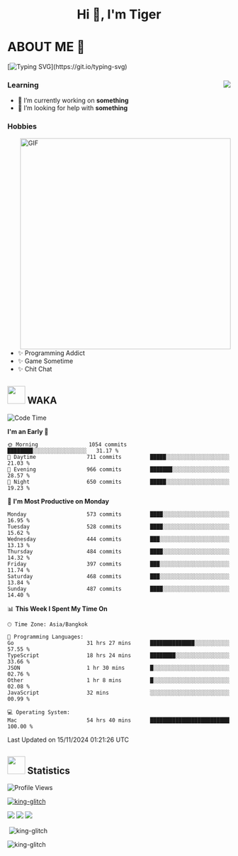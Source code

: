 <h1 align="center">Hi 👋, I'm Tiger</h1>




# ABOUT ME 💬

[![Typing SVG](https://readme-typing-svg.herokuapp.com?color=22F771&vCenter=true&lines=A+perssionate+developer+from+nowhere.)](https://git.io/typing-svg)

<div>
 <img align="right" src="https://spotify-github-profile.vercel.app/api/view?uid=12129734423&cover_image=false&theme=default&bar_color=22d016&bar_color_cover=true" />
 <h3>Learning</h3>
 
 <ul>
  <li>🔭 I’m currently working on <b>something</b></li>
  <li>🤝 I’m looking for help with <b>something</b></li>
 </ul>
 
</div>
<div>
 <h3>Hobbies</h3>
 <img align="right" height="475px"  alt="GIF" src="https://i.pinimg.com/originals/1f/b7/db/1fb7dbee557e5ed509f7517da8a84d58.gif" />
 <ul>
  <li>✨ Programming Addict</li>
  <li>✨ Game Sometime</li>
  <li>✨ Chit Chat</li>
 </ul>
 
</div>



## <img height="40" src="https://raw.githubusercontent.com/innng/innng/master/assets/kyubey.gif"/> WAKA

<!--START_SECTION:waka-->
![Code Time](http://img.shields.io/badge/Code%20Time-2%2C878%20hrs%2015%20mins-blue)

**I'm an Early 🐤** 

```text
🌞 Morning                1054 commits        ████████░░░░░░░░░░░░░░░░░   31.17 % 
🌆 Daytime                711 commits         █████░░░░░░░░░░░░░░░░░░░░   21.03 % 
🌃 Evening                966 commits         ███████░░░░░░░░░░░░░░░░░░   28.57 % 
🌙 Night                  650 commits         █████░░░░░░░░░░░░░░░░░░░░   19.23 % 
```
📅 **I'm Most Productive on Monday** 

```text
Monday                   573 commits         ████░░░░░░░░░░░░░░░░░░░░░   16.95 % 
Tuesday                  528 commits         ████░░░░░░░░░░░░░░░░░░░░░   15.62 % 
Wednesday                444 commits         ███░░░░░░░░░░░░░░░░░░░░░░   13.13 % 
Thursday                 484 commits         ████░░░░░░░░░░░░░░░░░░░░░   14.32 % 
Friday                   397 commits         ███░░░░░░░░░░░░░░░░░░░░░░   11.74 % 
Saturday                 468 commits         ███░░░░░░░░░░░░░░░░░░░░░░   13.84 % 
Sunday                   487 commits         ████░░░░░░░░░░░░░░░░░░░░░   14.40 % 
```


📊 **This Week I Spent My Time On** 

```text
🕑︎ Time Zone: Asia/Bangkok

💬 Programming Languages: 
Go                       31 hrs 27 mins      ██████████████░░░░░░░░░░░   57.55 % 
TypeScript               18 hrs 24 mins      ████████░░░░░░░░░░░░░░░░░   33.66 % 
JSON                     1 hr 30 mins        █░░░░░░░░░░░░░░░░░░░░░░░░   02.76 % 
Other                    1 hr 8 mins         █░░░░░░░░░░░░░░░░░░░░░░░░   02.08 % 
JavaScript               32 mins             ░░░░░░░░░░░░░░░░░░░░░░░░░   00.99 % 

💻 Operating System: 
Mac                      54 hrs 40 mins      █████████████████████████   100.00 % 
```


 Last Updated on 15/11/2024 01:21:26 UTC
<!--END_SECTION:waka-->
## <img height="40" src="https://raw.githubusercontent.com/innng/innng/master/assets/kyubey.gif"/> Statistics
![Profile Views](https://komarev.com/ghpvc/?username=king-glitch)  

<p align="left"> 
 <a href="https://github.com/ryo-ma/github-profile-trophy">
  <img src="https://github-profile-trophy.vercel.app/?username=king-glitch&theme=dracula" alt="king-glitch" />
 </a> </p>

![](https://github-profile-summary-cards.vercel.app/api/cards/profile-details?username=king-glitch&theme=dracula)
![](https://github-profile-summary-cards.vercel.app/api/cards/stats?username=king-glitch&theme=dracula) 
![](https://github-profile-summary-cards.vercel.app/api/cards/productive-time?username=king-glitch&theme=dracula)


<p>&nbsp;<img align="center" src="https://github-readme-stats.vercel.app/api?username=king-glitch&theme=dracula" alt="king-glitch" /></p>

<p><img align="center" src="https://github-readme-streak-stats.herokuapp.com/?user=king-glitch&theme=dracula" alt="king-glitch" /></p>
